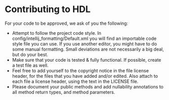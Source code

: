 # Contributing to HDL

For your code to be approved, we ask of you the following:

- Attempt to follow the project code style. In config/intellij_formatting/Default.xml you will find an importable code
  style file you can use.
  If you use another editor, you might have to do some manual formatting. Small deviations are not necessarily a big
  deal, but do your best.
- Make sure that your code is tested & fully functional. If possible, create a test file as well.
- Feel free to add yourself to the copyright notice in the file license header, for the files that you have added and/or
  edited.
  Also attach to each file a license header, using the text in the LICENSE file.
- Please document your public methods and add nullability annotations to all method return types, and method parameters.
